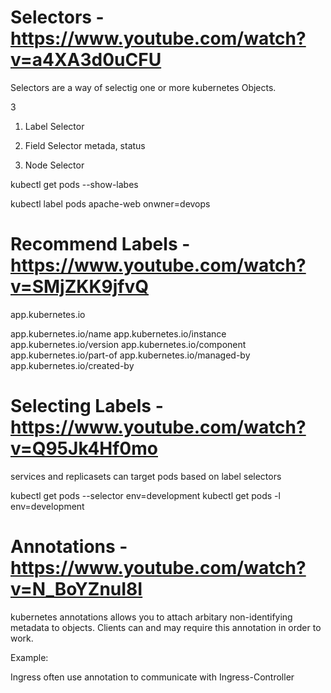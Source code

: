 # Selectors - https://www.youtube.com/watch?v=a4XA3d0uCFU

Selectors are a way of selectig one or more kubernetes Objects.

3 

1. Label Selector

2. Field Selector metada, status

3. Node Selector

kubectl get pods --show-labes

kubectl label pods apache-web onwner=devops

# Recommend Labels - https://www.youtube.com/watch?v=SMjZKK9jfvQ

app.kubernetes.io

app.kubernetes.io/name
app.kubernetes.io/instance
app.kubernetes.io/version
app.kubernetes.io/component
app.kubernetes.io/part-of
app.kubernetes.io/managed-by
app.kubernetes.io/created-by

# Selecting Labels - https://www.youtube.com/watch?v=Q95Jk4Hf0mo

services and replicasets can target pods based on label selectors


kubectl get pods --selector env=development
kubectl get pods -l env=development


# Annotations - https://www.youtube.com/watch?v=N_BoYZnuI8I

kubernetes annotations allows you to attach arbitary non-identifying metadata to objects. Clients can and may require this annotation in order to work.

Example:

Ingress often use annotation to communicate with Ingress-Controller